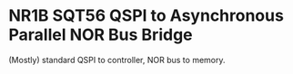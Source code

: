 # NR1B SQT56 QSPI to Asynchronous Parallel NOR Bus Bridge

(Mostly) standard QSPI to controller, NOR bus to memory.

